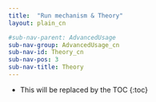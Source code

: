 ```yaml
---
title:  "Run mechanism & Theory"
layout: plain_cn

#sub-nav-parent: AdvancedUsage
sub-nav-group: AdvancedUsage_cn
sub-nav-id: Theory_cn
sub-nav-pos: 3
sub-nav-title: Theory
---
```


* This will be replaced by the TOC
{:toc}

